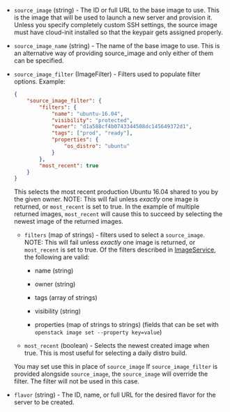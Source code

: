 <!-- Code generated from the comments of the RunConfig struct in builder/openstack/run_config.go; DO NOT EDIT MANUALLY -->

-   `source_image` (string) - The ID or full URL to the base image to use. This is the image that will
    be used to launch a new server and provision it. Unless you specify
    completely custom SSH settings, the source image must have cloud-init
    installed so that the keypair gets assigned properly.
    
-   `source_image_name` (string) - The name of the base image to use. This is an alternative way of
    providing source_image and only either of them can be specified.
    
-   `source_image_filter` (ImageFilter) - Filters used to populate filter options. Example:
    
    ```json
    {
        "source_image_filter": {
            "filters": {
                "name": "ubuntu-16.04",
                "visibility": "protected",
                "owner": "d1a588cf4b0743344508dc145649372d1",
                "tags": ["prod", "ready"],
                "properties": {
                    "os_distro": "ubuntu"
                }
            },
            "most_recent": true
        }
    }
    ```
    
    This selects the most recent production Ubuntu 16.04 shared to you by
    the given owner. NOTE: This will fail unless *exactly* one image is
    returned, or `most_recent` is set to true. In the example of multiple
    returned images, `most_recent` will cause this to succeed by selecting
    the newest image of the returned images.
    
    -   `filters` (map of strings) - filters used to select a
    `source_image`.
        NOTE: This will fail unless *exactly* one image is returned, or
        `most_recent` is set to true. Of the filters described in
        [ImageService](https://developer.openstack.org/api-ref/image/v2/), the
        following are valid:
    
        -   name (string)
    
        -   owner (string)
    
        -   tags (array of strings)
    
        -   visibility (string)
    
        -   properties (map of strings to strings) (fields that can be set
            with `openstack image set --property key=value`)
    
    -   `most_recent` (boolean) - Selects the newest created image when
    true.
        This is most useful for selecting a daily distro build.
    
    You may set use this in place of `source_image` If `source_image_filter`
    is provided alongside `source_image`, the `source_image` will override
    the filter. The filter will not be used in this case.
    
-   `flavor` (string) - The ID, name, or full URL for the desired flavor for the server to be
    created.
    